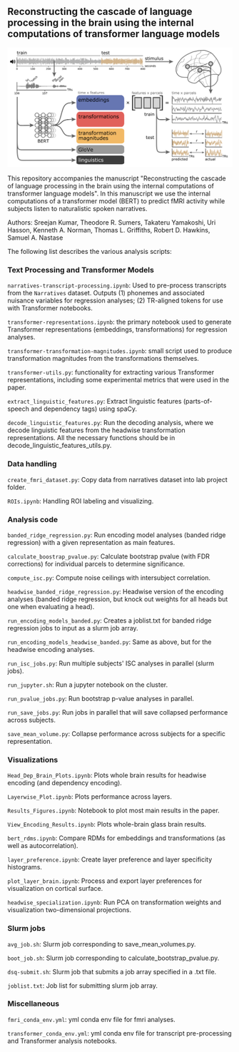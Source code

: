 ## Reconstructing the cascade of language processing in the brain using the internal computations of transformer language models

![alt text](https://github.com/tsumers/bert-brains/blob/master/figure_1_github.png?raw=true)

This repository accompanies the manuscript "Reconstructing the cascade of language processing in the brain using the internal computations of transformer language models". In this manuscript we use the internal computations of a transformer model (BERT) to predict fMRI activity while subjects listen to naturalistic spoken narratives.

Authors: Sreejan Kumar, Theodore R. Sumers, Takateru Yamakoshi, Uri Hasson, Kenneth A. Norman, Thomas L. Griffiths, Robert D. Hawkins, Samuel A. Nastase

The following list describes the various analysis scripts:

### Text Processing and Transformer Models
`narratives-transcript-processing.ipynb`: Used to pre-process transcripts from the `Narratives` dataset. Outputs (1) phonemes and associated nuisance variables for regression analyses; (2) TR-aligned tokens for use with Transformer notebooks.

`transformer-representations.ipynb`: the primary notebook used to generate Transformer representations (embeddings, transformations) for regression analyses.  

`transformer-transformation-magnitudes.ipynb`: small script used to produce transformation magnitudes from the transformations themselves.  

`transformer-utils.py`: functionality for extracting various Transformer representations, including some experimental metrics that were used in the paper.  

`extract_linguistic_features.py`: Extract linguistic features (parts-of-speech and dependency tags) using spaCy.

`decode_linguistic_features.py`: Run the decoding analysis, where we decode linguistic features from the headwise transformation representations. All the necessary functions should be in decode_linguistic_features_utils.py.

### Data handling
`create_fmri_dataset.py`: Copy data from narratives dataset into lab project folder.

`ROIs.ipynb`: Handling ROI labeling and visualizing.


### Analysis code
`banded_ridge_regression.py`: Run encoding model analyses (banded ridge regression) with a given representation as main features.

`calculate_boostrap_pvalue.py`: Calculate bootstrap pvalue (with FDR corrections) for individual parcels to determine significance.

`compute_isc.py`: Compute noise ceilings with intersubject correlation.

`headwise_banded_ridge_regression.py`: Headwise version of the encoding analyses (banded ridge regression, but knock out weights for all heads but one when evaluating a head).

`run_encoding_models_banded.py`: Creates a joblist.txt for banded ridge regression jobs to input as a slurm job array.

`run_encoding_models_headwise_banded.py`: Same as above, but for the headwise encoding analyses.

`run_isc_jobs.py`: Run multiple subjects' ISC analyses in parallel (slurm jobs).

`run_jupyter.sh`: Run a jupyter notebook on the cluster.

`run_pvalue_jobs.py`: Run bootstrap p-value analyses in parallel.

`run_save_jobs.py`: Run jobs in parallel that will save collapsed performance across subjects.

`save_mean_volume.py`: Collapse performance across subjects for a specific representation.


### Visualizations
`Head_Dep_Brain_Plots.ipynb`: Plots whole brain results for headwise encoding (and dependency encoding).

`Layerwise_Plot.ipynb`: Plots performance across layers.

`Results_Figures.ipynb`: Notebook to plot most main results in the paper.

`View_Encoding_Results.ipynb`: Plots whole-brain glass brain results.

`bert_rdms.ipynb`: Compare RDMs for embeddings and transformations (as well as autocorrelation).

`layer_preference.ipynb`: Create layer preference and layer specificity histograms.

`plot_layer_brain.ipynb`: Process and export layer preferences for visualization on cortical surface.

`headwise_specialization.ipynb`: Run PCA on transformation weights and visualization two-dimensional projections.


### Slurm jobs
`avg_job.sh`: Slurm job corresponding to save_mean_volumes.py.

`boot_job.sh`: Slurm job corresponding to calculate_bootstrap_pvalue.py.

`dsq-submit.sh`: Slurm job that submits a job array specified in a .txt file.

`joblist.txt`: Job list for submitting slurm job array.


### Miscellaneous
`fmri_conda_env.yml`: yml conda env file for fmri analyses.

`transformer_conda_env.yml`: yml conda env file for transcript pre-processing and Transformer analysis notebooks.
